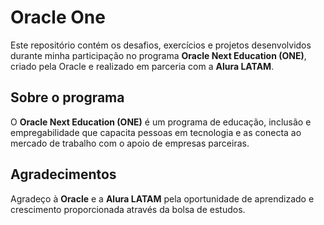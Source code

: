 # Oracle One

Este repositório contém os desafios, exercícios e projetos desenvolvidos durante minha participação no programa **Oracle Next Education (ONE)**, criado pela Oracle e realizado em parceria com a  **Alura LATAM**.  

## Sobre o programa
O **Oracle Next Education (ONE)** é um programa de educação, inclusão e empregabilidade que capacita pessoas em tecnologia e as conecta ao mercado de trabalho com o apoio de empresas parceiras.

## Agradecimentos
Agradeço à **Oracle** e a **Alura LATAM** pela oportunidade de aprendizado e crescimento proporcionada através da bolsa de estudos.



